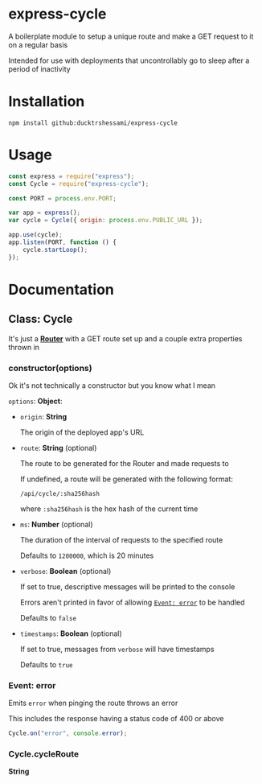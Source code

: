 # express-cycle

A boilerplate module to setup a unique route and make a GET request to it on a regular basis

Intended for use with deployments that uncontrollably go to sleep after a period of inactivity

# Installation

```
npm install github:ducktrshessami/express-cycle
```

# Usage

```js
const express = require("express");
const Cycle = require("express-cycle");

const PORT = process.env.PORT;

var app = express();
var cycle = Cycle({ origin: process.env.PUBLIC_URL });

app.use(cycle);
app.listen(PORT, function () {
    cycle.startLoop();
});
```

# Documentation

## Class: Cycle

It's just a [**Router**](https://expressjs.com/en/4x/api.html#router) with a GET route set up and a couple extra properties thrown in

### constructor(options)

Ok it's not technically a constructor but you know what I mean

`options`: **Object**:
- `origin`: **String**

    The origin of the deployed app's URL

- `route`: **String** (optional)

    The route to be generated for the Router and made requests to
    
    If undefined, a route will be generated with the following format:

    ```
    /api/cycle/:sha256hash
    ```

    where `:sha256hash` is the hex hash of the current time

- `ms`: **Number** (optional)

    The duration of the interval of requests to the specified route

    Defaults to `1200000`, which is 20 minutes

- `verbose`: **Boolean** (optional)

    If set to true, descriptive messages will be printed to the console

    Errors aren't printed in favor of allowing [`Event: error`]() to be handled

    Defaults to `false`

- `timestamps`: **Boolean** (optional)

    If set to true, messages from `verbose` will have timestamps

    Defaults to `true`

### Event: error

Emits `error` when pinging the route throws an error

This includes the response having a status code of 400 or above

```js
Cycle.on("error", console.error);
```

### Cycle.cycleRoute

**String**


